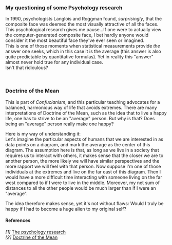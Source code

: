### My questioning of some Psychology research

In 1990, psychologists Langlois and Roggman found, _surprisingly_, that the composite face was deemed the most visually attractive of all the faces.<br>
This psychological research gives me pause...If one were to actually view the computer-generated composite face, I bet hardly anyone would consider it the most beautiful face they've ever seen or imagined.<br>
This is one of those moments when statistical measurements provide _the_ answer one seeks, which in this case it is the average (this answer is also quite predictable by quantitative formulas). Yet in reality this "answer" almost never hold true for any individual case.<br>
Isn't that ridiculous?

<br>

### Doctrine of the Mean

This is part of _Confucianism_, and this particular teaching advocates for a balanced, harmonious way of life that avoids extremes.
There are many interpretations of Doctrine of the Mean, such as the idea that to live a happy life, one has to strive to be an "average" person. But why is that? Does being an "average" person really make one happy?

Here is my way of understanding it:<br>
Let's imagine the particular aspects of humans that we are interested in as data points on a diagram, and mark the average as the center of this diagram.
The assumption here is that, as long as we live in a society that requires us to interact with others, it makes sense that the closer we are to another person, the more likely we will have similar perspectives and the more rapport we will feel with that person.
Now suppose I'm one of those individuals at the extremes and live on the far east of this diagram. Then I would have a more difficult time interacting with someone living on the far west compared to if I were to live in the middle. Moreover, my net sum of distances to all the other people would be much larger than if I were an "average".

The idea therefore makes sense, yet it's not without flaws: Would I truly be happy if I had to become a huge alien to my original self?

#### References
_[1]_ [The psychology research](https://en.wikipedia.org/wiki/Averageness#:~:text=The%2032%2Dcomposite%20face%20was,faces%20used%20to%20generate%20them)<br>
_[2]_ [Doctrine of the Mean](https://en.wikipedia.org/wiki/Doctrine_of_the_Mean)